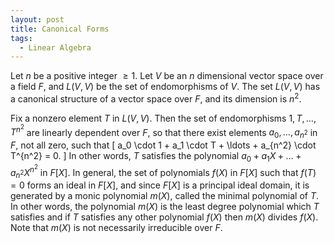 ```yaml
---
layout: post
title: Canonical Forms
tags:
  - Linear Algebra
---
```


Let $n$ be a positive integer $\geq 1$. Let $V$ be an $n$ dimensional vector space over a field $F$, and $L(V,V)$ be the set of endomorphisms of $V$. The set $L(V,V)$ has a canonical structure of a vector space over $F$, and its dimension is $n^2$. 

Fix a nonzero element $T$ in $L(V,V)$. Then the set of endomorphisms $1, T, \ldots , T^{n^2}$ are linearly dependent over $F$, so that there exist elements $a_0, \ldots, a_{n^2}$ in $F$, not all zero, such that 
\[
a_0 \cdot 1 + a_1 \cdot T + \ldots + a_{n^2} \cdot T^{n^2} = 0.
\]
In other words, $T$ satisfies the polynomial $a_0 + a_1 X + \ldots + a_{n^2} X^{n^2}$ in $F[X]$. In general, the set of polynomials $f(X)$ in $F[X]$ such that $f(T) = 0$ forms an ideal in $F[X]$, and since $F[X]$ is a principal ideal domain, it is generated by a monic polynomial $m(X)$, called the minimal polynomial of $T$. In other words, the polynomial $m(X)$ is the least degree polynomial which $T$ satisfies and if $T$ satisfies any other polynomial $f(X)$ then $m(X)$ divides $f(X)$. Note that $m(X)$ is not necessarily irreducible over $F$. 